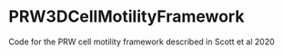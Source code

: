 # PRW3DCellMotilityFramework
Code for the PRW cell motility framework described in Scott et al 2020
